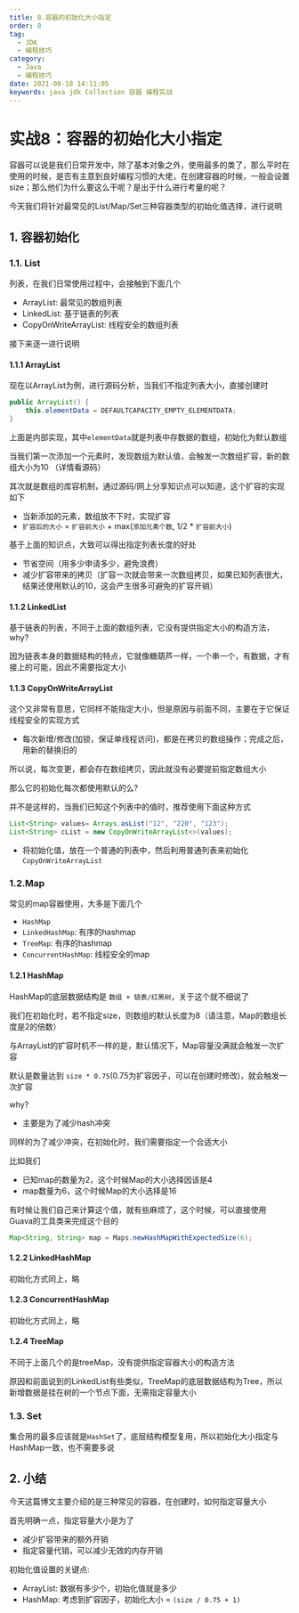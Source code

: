```yaml
---
title: 8.容器的初始化大小指定
order: 8
tag:
  - JDK
  - 编程技巧
category:
  - Java
  - 编程技巧
date: 2021-08-18 14:11:05
keywords: java jdk Collection 容器 编程实战
---
```


# 实战8：容器的初始化大小指定

容器可以说是我们日常开发中，除了基本对象之外，使用最多的类了，那么平时在使用的时候，是否有主意到良好编程习惯的大佬，在创建容器的时候，一般会设置size；那么他们为什么要这么干呢？是出于什么进行考量的呢？

今天我们将针对最常见的List/Map/Set三种容器类型的初始化值选择，进行说明

<!-- more -->

## 1. 容器初始化

### 1.1. List

列表，在我们日常使用过程中，会接触到下面几个

- ArrayList: 最常见的数组列表
- LinkedList: 基于链表的列表
- CopyOnWriteArrayList: 线程安全的数组列表

接下来逐一进行说明

#### 1.1.1 ArrayList

现在以ArrayList为例，进行源码分析，当我们不指定列表大小，直接创建时

```java
public ArrayList() {
    this.elementData = DEFAULTCAPACITY_EMPTY_ELEMENTDATA;
}
```

上面是内部实现，其中`elementData`就是列表中存数据的数组，初始化为默认数组

当我们第一次添加一个元素时，发现数组为默认值，会触发一次数组扩容，新的数组大小为10 （详情看源码）

其次就是数组的库容机制，通过源码/网上分享知识点可以知道，这个扩容的实现如下

- 当新添加的元素，数组放不下时，实现扩容
- `扩容后的大小` = `扩容前大小` + max(`添加元素个数`, 1/2 * `扩容前大小`)


基于上面的知识点，大致可以得出指定列表长度的好处

- 节省空间（用多少申请多少，避免浪费）
- 减少扩容带来的拷贝（扩容一次就会带来一次数组拷贝，如果已知列表很大，结果还使用默认的10，这会产生很多可避免的扩容开销）


#### 1.1.2 LinkedList

基于链表的列表，不同于上面的数组列表，它没有提供指定大小的构造方法，why?

因为链表本身的数据结构的特点，它就像糖葫芦一样，一个串一个，有数据，才有接上的可能，因此不需要指定大小

#### 1.1.3 CopyOnWriteArrayList

这个又非常有意思，它同样不能指定大小，但是原因与前面不同，主要在于它保证线程安全的实现方式

- 每次新增/修改(加锁，保证单线程访问)，都是在拷贝的数组操作；完成之后，用新的替换旧的

所以说，每次变更，都会存在数组拷贝，因此就没有必要提前指定数组大小

那么它的初始化每次都使用默认的么?

并不是这样的，当我们已知这个列表中的值时，推荐使用下面这种方式

```java
List<String> values= Arrays.asList("12", "220", "123");
List<String> cList = new CopyOnWriteArrayList<>(values);
```

- 将初始化值，放在一个普通的列表中，然后利用普通列表来初始化`CopyOnWriteArrayList`

### 1.2.Map

常见的map容器使用，大多是下面几个

- `HashMap`
- `LinkedHashMap`: 有序的hashmap
- `TreeMap`: 有序的hashmap
- `ConcurrentHashMap`: 线程安全的map

#### 1.2.1 HashMap

HashMap的底层数据结构是 `数组 + 链表/红黑树`，关于这个就不细说了

我们在初始化时，若不指定size，则数组的默认长度为8（请注意，Map的数组长度是2的倍数）

与ArrayList的扩容时机不一样的是，默认情况下，Map容量没满就会触发一次扩容

默认是数量达到 `size * 0.75`(0.75为扩容因子，可以在创建时修改)，就会触发一次扩容

why?

- 主要是为了减少hash冲突


同样的为了减少冲突，在初始化时，我们需要指定一个合适大小

比如我们

- 已知map的数量为2，这个时候Map的大小选择因该是4
- map数量为6，这个时候Map的大小选择是16

有时候让我们自己来计算这个值，就有些麻烦了，这个时候，可以直接使用Guava的工具类来完成这个目的

```java
Map<String, String> map = Maps.newHashMapWithExpectedSize(6);
```

#### 1.2.2 LinkedHashMap

初始化方式同上，略

#### 1.2.3 ConcurrentHashMap

初始化方式同上，略

#### 1.2.4 TreeMap

不同于上面几个的是treeMap，没有提供指定容器大小的构造方法

原因和前面说到的LinkedList有些类似，TreeMap的底层数据结构为Tree，所以新增数据是挂在树的一个节点下面，无需指定容量大小

### 1.3. Set

集合用的最多应该就是`HashSet`了，底层结构模型复用，所以初始化大小指定与HashMap一致，也不需要多说

## 2. 小结

今天这篇博文主要介绍的是三种常见的容器，在创建时，如何指定容量大小

首先明确一点，指定容量大小是为了

- 减少扩容带来的额外开销
- 指定容量代销，可以减少无效的内存开销

初始化值设置的关键点:

- ArrayList: 数据有多少个，初始化值就是多少
- HashMap: 考虑到扩容因子，初始化大小 = `(size / 0.75 + 1)`
